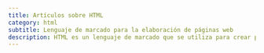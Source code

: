 ```yaml
---
title: Artículos sobre HTML
category: html
subtitle: Lenguaje de marcado para la elaboración de páginas web
description: HTML es un lenguaje de marcado que se utiliza para crear páginas web. Es el lenguaje fundamental para el desarrollo web y es interpretado por los navegadores para mostrar el contenido de una página web.
---
```

